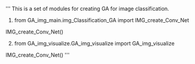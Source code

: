 '''
This is a set of modules for creating GA for image classification.


1. from GA_img_main.img_Classification_GA import IMG_create_Conv_Net


IMG_create_Conv_Net()


2. from GA_img_visualize.GA_img_visualize import GA_img_visualize

IMG_create_Conv_Net()
'''